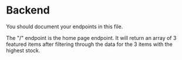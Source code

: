 # Backend

You should document your endpoints in this file.

The "/" endpoint is the home page endpoint. It will return an array of 3 featured items after filtering through the data for the 3 items with the highest stock.
